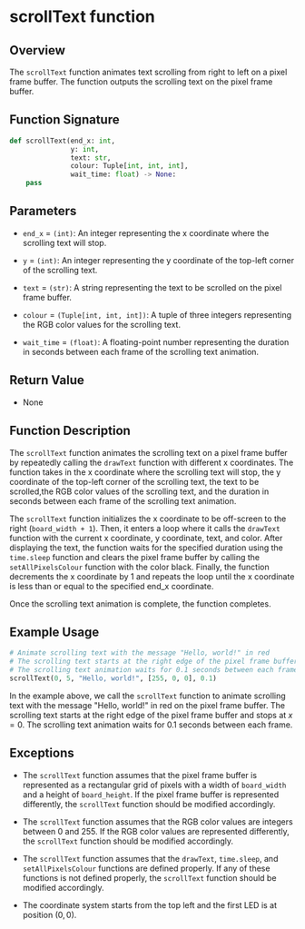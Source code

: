 # scrollText function

## Overview

The `scrollText` function animates text scrolling from right to left on a pixel frame buffer. The function outputs the scrolling text on the pixel frame buffer.

## Function Signature

```py
def scrollText(end_x: int,
               y: int,
               text: str,
               colour: Tuple[int, int, int],
               wait_time: float) -> None:
    pass
```

## Parameters

- `end_x` = `(int)`: An integer representing the x coordinate where the scrolling text will stop.

- `y` = `(int)`: An integer representing the y coordinate of the top-left corner of the scrolling text.

- `text` = `(str)`: A string representing the text to be scrolled on the pixel frame buffer.

- `colour` = `(Tuple[int, int, int])`: A tuple of three integers representing the RGB color values for the scrolling text.

- `wait_time` = `(float)`: A floating-point number representing the duration in seconds between each frame of the scrolling text animation.

## Return Value

- None

## Function Description

The `scrollText` function animates the scrolling text on a pixel frame buffer by repeatedly calling the `drawText` function with different x coordinates. The function takes in the x coordinate where the scrolling text will stop, the y coordinate of the top-left corner of the scrolling text, the text to be scrolled,the RGB color values of the scrolling text, and the duration in seconds between each frame of the scrolling text animation.

The `scrollText` function initializes the x coordinate to be off-screen to the right (`board_width + 1`). Then, it enters a loop where it calls the `drawText` function with the current x coordinate, y coordinate, text, and color. After displaying the text, the function waits for the specified duration using the `time.sleep` function and clears the pixel frame buffer by calling the `setAllPixelsColour` function with the color black. Finally, the function decrements the x coordinate by 1 and repeats the loop until the x coordinate is less than or equal to the specified end_x coordinate.

Once the scrolling text animation is complete, the function completes.

## Example Usage

```py
# Animate scrolling text with the message "Hello, world!" in red
# The scrolling text starts at the right edge of the pixel frame buffer and stops at x = 0
# The scrolling text animation waits for 0.1 seconds between each frame
scrollText(0, 5, "Hello, world!", [255, 0, 0], 0.1)
```

In the example above, we call the `scrollText` function to animate scrolling text with the message "Hello, world!" in red on the pixel frame buffer. The scrolling text starts at the right edge of the pixel frame buffer and stops at $x=0$. The scrolling text animation waits for 0.1 seconds between each frame.

## Exceptions

- The `scrollText` function assumes that the pixel frame buffer is represented as a rectangular grid of pixels with a width of `board_width` and a height of `board_height`. If the pixel frame buffer is represented differently, the `scrollText` function should be modified accordingly.

- The `scrollText` function assumes that the RGB color values are integers between 0 and 255. If the RGB color values are represented differently, the `scrollText` function should be modified accordingly.

- The `scrollText` function assumes that the `drawText`, `time.sleep`, and `setAllPixelsColour` functions are defined properly. If any of these functions is not defined properly, the `scrollText` function should be modified accordingly.

- The coordinate system starts from the top left and the first LED is at position $(0, 0)$.
